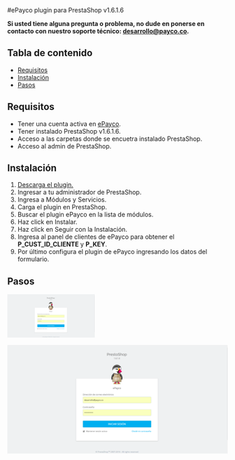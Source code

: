 #ePayco plugin para PrestaShop v1.6.1.6

**Si usted tiene alguna pregunta o problema, no dude en ponerse en contacto con nuestro soporte técnico: desarrollo@payco.co.**

## Tabla de contenido

* [Requisitos](#requisitos)
* [Instalación](#instalación)
* [Pasos](#pasos)

## Requisitos

* Tener una cuenta activa en [ePayco](https://pagaycobra.com).
* Tener instalado PrestaShop v1.6.1.6.
* Acceso a las carpetas donde se encuetra instalado PrestaShop.
* Acceso al admin de PrestaShop.

## Instalación

1. [Descarga el plugin.](https://github.com/epayco/Plugin_ePayco_PrestaShop/releases/tag/1.6.1.6)
2. Ingresar a tu administrador de PrestaShop.
3. Ingresa a Módulos y Servicios.
4. Carga el plugin en PrestaShop.
5. Buscar el plugin ePayco en la lista de módulos.
6. Haz click en Instalar.
7. Haz click en Seguir con la Instalación.
8. Ingresa al panel de clientes de ePayco para obtener el **P_CUST_ID_CLIENTE** y **P_KEY**.
9. Por último configura el plugin de ePayco ingresando los datos del formulario. 

## Pasos

<img src="ImgTutorialPrestaShop/tuto-1.png" alt="Pasos 1" width="200px">



![Alt text](ImgTutorialPrestaShop/tuto-1.png "iamgen decripcion")